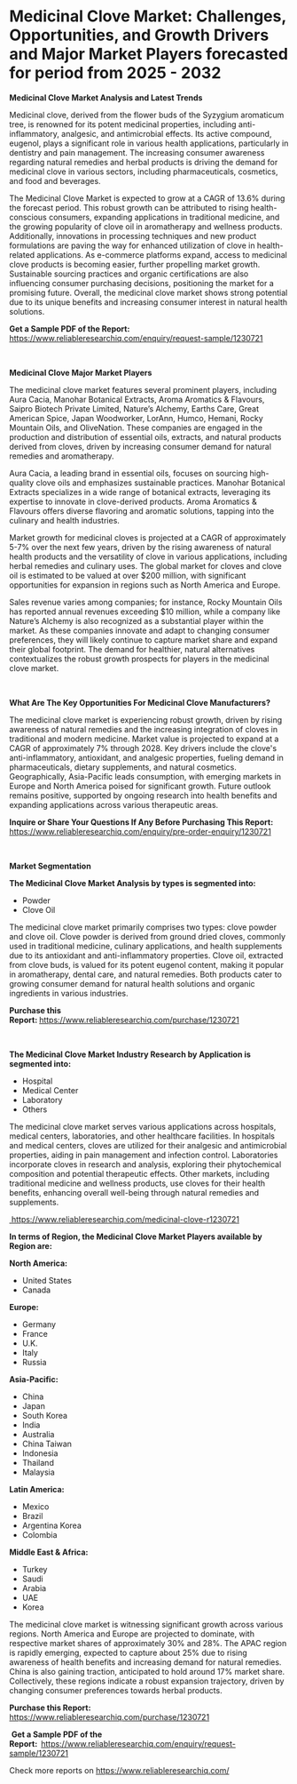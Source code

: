 <p><h1>Medicinal Clove Market: Challenges, Opportunities, and Growth Drivers and Major Market Players forecasted for period from 2025 - 2032</h1></p><p><strong>Medicinal Clove Market Analysis and Latest Trends</strong></p>
<p><p>Medicinal clove, derived from the flower buds of the Syzygium aromaticum tree, is renowned for its potent medicinal properties, including anti-inflammatory, analgesic, and antimicrobial effects. Its active compound, eugenol, plays a significant role in various health applications, particularly in dentistry and pain management. The increasing consumer awareness regarding natural remedies and herbal products is driving the demand for medicinal clove in various sectors, including pharmaceuticals, cosmetics, and food and beverages.</p><p>The Medicinal Clove Market is expected to grow at a CAGR of 13.6% during the forecast period. This robust growth can be attributed to rising health-conscious consumers, expanding applications in traditional medicine, and the growing popularity of clove oil in aromatherapy and wellness products. Additionally, innovations in processing techniques and new product formulations are paving the way for enhanced utilization of clove in health-related applications. As e-commerce platforms expand, access to medicinal clove products is becoming easier, further propelling market growth. Sustainable sourcing practices and organic certifications are also influencing consumer purchasing decisions, positioning the market for a promising future. Overall, the medicinal clove market shows strong potential due to its unique benefits and increasing consumer interest in natural health solutions.</p></p>
<p><strong>Get a Sample PDF of the Report:&nbsp;</strong> <a href="https://www.reliableresearchiq.com/enquiry/request-sample/1230721?utm_campaign=2269&utm_medium=2&utm_source=Github&utm_content=ia&utm_term=08032025&utm_id=medicinal-clove">https://www.reliableresearchiq.com/enquiry/request-sample/1230721</a></p>
<p>&nbsp;</p>
<p><strong>Medicinal Clove Major Market Players</strong></p>
<p><p>The medicinal clove market features several prominent players, including Aura Cacia, Manohar Botanical Extracts, Aroma Aromatics & Flavours, Saipro Biotech Private Limited, Nature’s Alchemy, Earths Care, Great American Spice, Japan Woodworker, LorAnn, Humco, Hemani, Rocky Mountain Oils, and OliveNation. These companies are engaged in the production and distribution of essential oils, extracts, and natural products derived from cloves, driven by increasing consumer demand for natural remedies and aromatherapy.</p><p>Aura Cacia, a leading brand in essential oils, focuses on sourcing high-quality clove oils and emphasizes sustainable practices. Manohar Botanical Extracts specializes in a wide range of botanical extracts, leveraging its expertise to innovate in clove-derived products. Aroma Aromatics & Flavours offers diverse flavoring and aromatic solutions, tapping into the culinary and health industries.</p><p>Market growth for medicinal cloves is projected at a CAGR of approximately 5-7% over the next few years, driven by the rising awareness of natural health products and the versatility of clove in various applications, including herbal remedies and culinary uses. The global market for cloves and clove oil is estimated to be valued at over $200 million, with significant opportunities for expansion in regions such as North America and Europe.</p><p>Sales revenue varies among companies; for instance, Rocky Mountain Oils has reported annual revenues exceeding $10 million, while a company like Nature’s Alchemy is also recognized as a substantial player within the market. As these companies innovate and adapt to changing consumer preferences, they will likely continue to capture market share and expand their global footprint. The demand for healthier, natural alternatives contextualizes the robust growth prospects for players in the medicinal clove market.</p></p>
<p>&nbsp;</p>
<p><strong>What Are The Key Opportunities For Medicinal Clove Manufacturers?</strong></p>
<p><p>The medicinal clove market is experiencing robust growth, driven by rising awareness of natural remedies and the increasing integration of cloves in traditional and modern medicine. Market value is projected to expand at a CAGR of approximately 7% through 2028. Key drivers include the clove's anti-inflammatory, antioxidant, and analgesic properties, fueling demand in pharmaceuticals, dietary supplements, and natural cosmetics. Geographically, Asia-Pacific leads consumption, with emerging markets in Europe and North America poised for significant growth. Future outlook remains positive, supported by ongoing research into health benefits and expanding applications across various therapeutic areas.</p></p>
<p><strong>Inquire or Share Your Questions If Any Before Purchasing This Report:</strong> <a href="https://www.reliableresearchiq.com/enquiry/pre-order-enquiry/1230721?utm_campaign=2269&utm_medium=2&utm_source=Github&utm_content=ia&utm_term=08032025&utm_id=medicinal-clove">https://www.reliableresearchiq.com/enquiry/pre-order-enquiry/1230721</a></p>
<p>&nbsp;</p>
<p><strong>Market Segmentation</strong></p>
<p><strong>The Medicinal Clove Market Analysis by types is segmented into:</strong></p>
<p><ul><li>Powder</li><li>Clove Oil</li></ul></p>
<p><p>The medicinal clove market primarily comprises two types: clove powder and clove oil. Clove powder is derived from ground dried cloves, commonly used in traditional medicine, culinary applications, and health supplements due to its antioxidant and anti-inflammatory properties. Clove oil, extracted from clove buds, is valued for its potent eugenol content, making it popular in aromatherapy, dental care, and natural remedies. Both products cater to growing consumer demand for natural health solutions and organic ingredients in various industries.</p></p>
<p><strong>Purchase this Report:&nbsp;</strong><a href="https://www.reliableresearchiq.com/purchase/1230721?utm_campaign=2269&utm_medium=2&utm_source=Github&utm_content=ia&utm_term=08032025&utm_id=medicinal-clove">https://www.reliableresearchiq.com/purchase/1230721</a></p>
<p>&nbsp;</p>
<p><strong>The Medicinal Clove Market Industry Research by Application is segmented into:</strong></p>
<p><ul><li>Hospital</li><li>Medical Center</li><li>Laboratory</li><li>Others</li></ul></p>
<p><p>The medicinal clove market serves various applications across hospitals, medical centers, laboratories, and other healthcare facilities. In hospitals and medical centers, cloves are utilized for their analgesic and antimicrobial properties, aiding in pain management and infection control. Laboratories incorporate cloves in research and analysis, exploring their phytochemical composition and potential therapeutic effects. Other markets, including traditional medicine and wellness products, use cloves for their health benefits, enhancing overall well-being through natural remedies and supplements.</p></p>
<p><a href="https://www.reliableresearchiq.com/medicinal-clove-r1230721?utm_campaign=2269&utm_medium=2&utm_source=Github&utm_content=ia&utm_term=08032025&utm_id=medicinal-clove">&nbsp;https://www.reliableresearchiq.com/medicinal-clove-r1230721</a></p>
<p><strong>In terms of Region, the Medicinal Clove Market Players available by Region are:</strong></p>
<p>
    <p> <strong> North America: </strong>
        <ul>
            <li>United States</li>
            <li>Canada</li>
        </ul>
        </p> 
    <p> <strong> Europe: </strong>
        <ul>
            <li>Germany</li>
            <li>France</li>
            <li>U.K.</li>
            <li>Italy</li>
            <li>Russia</li>
        </ul>
        </p> 
    <p> <strong> Asia-Pacific: </strong>
        <ul>
            <li>China</li>
            <li>Japan</li>
            <li>South Korea</li>
            <li>India</li>
            <li>Australia</li>
            <li>China Taiwan</li>
            <li>Indonesia</li>
            <li>Thailand</li>
            <li>Malaysia</li>
        </ul>
        </p> 
    <p> <strong> Latin America: </strong>
        <ul>
            <li>Mexico</li>
            <li>Brazil</li>
            <li>Argentina Korea</li>
            <li>Colombia</li>
        </ul>
        </p> 
    <p> <strong> Middle East & Africa: </strong>
        <ul>
            <li>Turkey</li>
            <li>Saudi</li>
            <li>Arabia</li>
            <li>UAE</li>
            <li>Korea</li>
        </ul>
    </p>
    </p>
<p><p>The medicinal clove market is witnessing significant growth across various regions. North America and Europe are projected to dominate, with respective market shares of approximately 30% and 28%. The APAC region is rapidly emerging, expected to capture about 25% due to rising awareness of health benefits and increasing demand for natural remedies. China is also gaining traction, anticipated to hold around 17% market share. Collectively, these regions indicate a robust expansion trajectory, driven by changing consumer preferences towards herbal products.</p></p>
<p><strong>Purchase this Report: </strong><a href="https://www.reliableresearchiq.com/purchase/1230721?utm_campaign=2269&utm_medium=2&utm_source=Github&utm_content=ia&utm_term=08032025&utm_id=medicinal-clove">https://www.reliableresearchiq.com/purchase/1230721</a></p>
<p>&nbsp;<strong>Get a Sample PDF of the Report:&nbsp;&nbsp;</strong><a href="https://www.reliableresearchiq.com/enquiry/request-sample/1230721?utm_campaign=2269&utm_medium=2&utm_source=Github&utm_content=ia&utm_term=08032025&utm_id=medicinal-clove">https://www.reliableresearchiq.com/enquiry/request-sample/1230721</a></p>
<p><strong></strong></p>
<p>Check more reports on <a href="https://www.reliableresearchiq.com/?utm_campaign=2269&utm_medium=2&utm_source=Github&utm_content=ia&utm_term=08032025&utm_id=medicinal-clove">https://www.reliableresearchiq.com/</a></p>